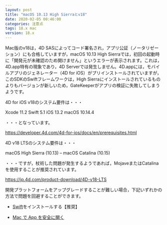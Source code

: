 ```yaml
---
layout: post
title: "macOS 10.13 High Sierraとv18"
date: 2020-02-05 00:46:00
categories: 注意点 
tags: 18.x mac
version: 18.x
---
```


Mac版のv18は，4D SASによってコード署名され，アプリ公証（ノータリゼーション）にも合格していますが，macOS 10.13 High Sierraでは，初回の起動時に「開発元が未確認のため開けません」というエラーが表示されます。これは，4D.app特有の現象であり，4D Serverでは発生しません。4D.appには，モバイルアプリのジェネレーター（4D for iOS）がプリインストールされていますが，このSDKのSwiftフレームワークは，High Sierraにインストールされているものよりもバージョンが新しいため，GateKeeperがアプリの検証に失敗してしまうようです。

4D for iOS v18のシステム要件は・・・

Xcode 11.2
Swift 5.1
iOS 13.2 
macOS 10.14.4

・・・となっています。

https://developer.4d.com/4d-for-ios/docs/en/prerequisites.html

4D v18 LTSのシステム要件は・・・

macOS High Sierra (10.13) – macOS Catalina (10.15)

・・・ですが，杖術した問題が発生するようであれば，MojaveまたはCatalinaを使用することが推奨されています。

https://jp.4d.com/product-download/4D-v18-LTS

開発プラットフォームをアップグレードすることが難しい場合，下記いずれかの方法で問題を回避することができます。

- [Swift](https://support.apple.com/kb/DL1998?locale=fr_FR)をインストールする【推奨】

- [Mac で App を安全に開く](https://support.apple.com/ja-jp/HT202491)
